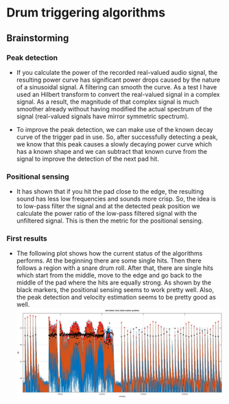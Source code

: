 # Drum triggering algorithms

## Brainstorming

### Peak detection

  - If you calculate the power of the recorded real-valued audio signal, the resulting power curve has
    significant power drops caused by the nature of a sinusoidal signal. A filtering can smooth the
    curve. As a test I have used an Hilbert transform to convert the real-valued signal in a complex
    signal. As a result, the magnitude of that complex signal is much smoother already without having
    modified the actual spectrum of the signal (real-valued signals have mirror symmetric spectrum).

  - To improve the peak detection, we can make use of the known decay curve of the trigger pad in use.
    So, after successfully detecting a peak, we know that this peak causes a slowly decaying power
    curve which has a known shape and we can subtract that known curve from the signal to improve the
    detection of the next pad hit.

### Positional sensing

  - It has shown that if you hit the pad close to the edge, the resulting sound has less low frequencies
    and sounds more crisp. So, the idea is to low-pass filter the signal and at the detected peak position we
	calculate the power ratio of the low-pass filtered signal with the unfiltered signal. This is then
	the metric for the positional sensing.

### First results

  - The following plot shows how the current status of the algorithms performs. At the beginning there are
    some single hits. Then there follows a region with a snare drum roll. After that, there are single hits
    which start from the middle, move to the edge and go back to the middle of the pad where the hits are
    equally strong. As shown by the black markers, the positional sensing seems to work pretty well. Also,
    the peak detection and velocity estimation seems to be pretty good as well.
    ![First results plot](images/first_results.jpg)
